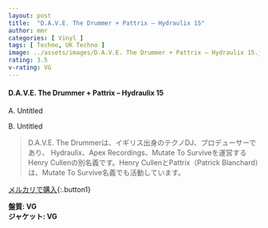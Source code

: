 ```yaml
---
layout: post
title:  "D.A.V.E. The Drummer + Pattrix – Hydraulix 15"
author: mmr
categories: [ Vinyl ]
tags: [ Techno, UK Techno ]
image: ../assets/images/D.A.V.E. The Drummer + Pattrix – Hydraulix 15.jpg
rating: 3.5
v-rating: VG
---
```


#### D.A.V.E. The Drummer + Pattrix – Hydraulix 15

A. Untitled

B. Untitled

> D.A.V.E. The Drummerは、イギリス出身のテクノDJ、プロデューサーであり、 Hydraulix、Apex Recordings、Mutate To Surviveを運営するHenry Cullenの別名義です。Henry CullenとPattrix（Patrick Blanchard）は、Mutate To Survive名義でも活動しています。

[メルカリで購入](https://jp.mercari.com/item/m36867162739){:.button1}

<div class="mt-4 mb-4 d-flex align-items-center">
<strong class="mr-1">盤質: VG</strong>
</div>
<div class="mt-4 mb-4 d-flex align-items-center">
<strong class="mr-1">ジャケット: VG</strong>
</div>
